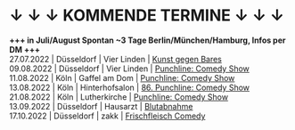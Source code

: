 # ↓ ↓ ↓ KOMMENDE TERMINE ↓ ↓ ↓    
**+++ in Juli/August Spontan ~3 Tage Berlin/München/Hamburg, Infos per DM +++**             
27.07.2022 | Düsseldorf | Vier Linden | [Kunst gegen Bares](https://www.facebook.com/events/309873741292614 )                            
09.08.2022 | Düsseldorf | Vier Linden | [Punchline: Comedy Show](https://www.facebook.com/events/521856709491977)           
11.08.2022 | Köln | Gaffel am Dom | [Punchline: Comedy Show](https://www.facebook.com/events/607039687420017)             
13.08.2022 | Köln | Hinterhofsalon | [86. Punchline: Comedy Show](https://www.facebook.com/events/1173373716780593)                       
21.08.2022 | Köln | Lutherkirche | [Punchline: Comedy Show](https://www.facebook.com/events/410567797622013)          
13.09.2022 | Düsseldorf | Hausarzt | [Blutabnahme](https://www.google.com/search?q=Blutabnahme)               
17.10.2022 | Düsseldorf | zakk | [Frischfleisch Comedy](https://www.zakk.de/event-detail?event=10811) 
